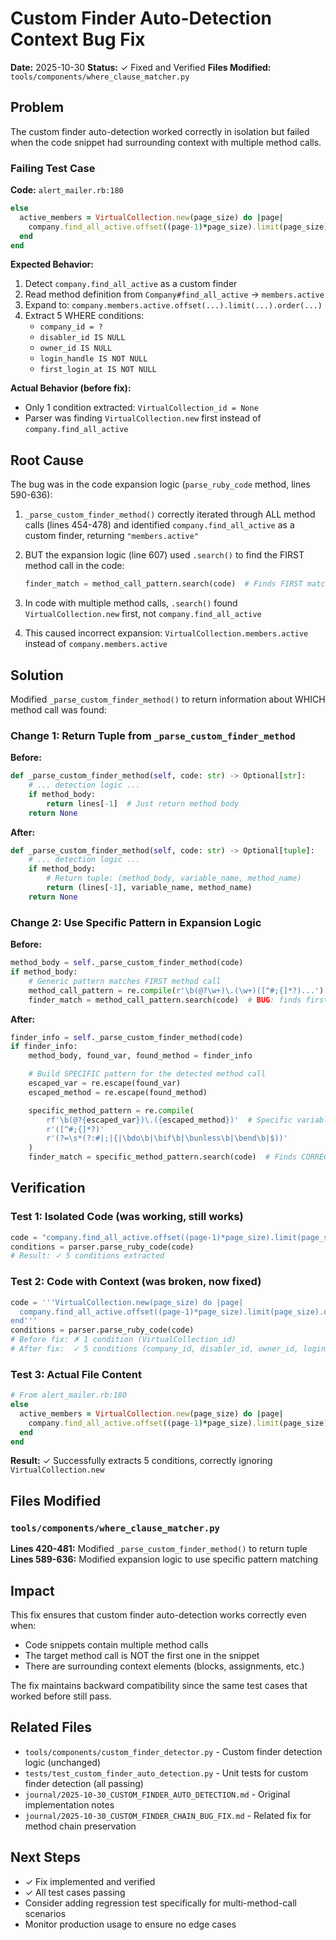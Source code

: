# Custom Finder Auto-Detection Context Bug Fix

**Date:** 2025-10-30
**Status:** ✓ Fixed and Verified
**Files Modified:** `tools/components/where_clause_matcher.py`

## Problem

The custom finder auto-detection worked correctly in isolation but failed when the code snippet had surrounding context with multiple method calls.

### Failing Test Case

**Code:** `alert_mailer.rb:180`
```ruby
else
  active_members = VirtualCollection.new(page_size) do |page|
    company.find_all_active.offset((page-1)*page_size).limit(page_size).order(id: :asc)
  end
end
```

**Expected Behavior:**
1. Detect `company.find_all_active` as a custom finder
2. Read method definition from `Company#find_all_active` → `members.active`
3. Expand to: `company.members.active.offset(...).limit(...).order(...)`
4. Extract 5 WHERE conditions:
   - `company_id = ?`
   - `disabler_id IS NULL`
   - `owner_id IS NULL`
   - `login_handle IS NOT NULL`
   - `first_login_at IS NOT NULL`

**Actual Behavior (before fix):**
- Only 1 condition extracted: `VirtualCollection_id = None`
- Parser was finding `VirtualCollection.new` first instead of `company.find_all_active`

## Root Cause

The bug was in the code expansion logic (`parse_ruby_code` method, lines 590-636):

1. `_parse_custom_finder_method()` correctly iterated through ALL method calls (lines 454-478) and identified `company.find_all_active` as a custom finder, returning `"members.active"`

2. BUT the expansion logic (line 607) used `.search()` to find the FIRST method call in the code:
   ```python
   finder_match = method_call_pattern.search(code)  # Finds FIRST match
   ```

3. In code with multiple method calls, `.search()` found `VirtualCollection.new` first, not `company.find_all_active`

4. This caused incorrect expansion: `VirtualCollection.members.active` instead of `company.members.active`

## Solution

Modified `_parse_custom_finder_method()` to return information about WHICH method call was found:

### Change 1: Return Tuple from `_parse_custom_finder_method`

**Before:**
```python
def _parse_custom_finder_method(self, code: str) -> Optional[str]:
    # ... detection logic ...
    if method_body:
        return lines[-1]  # Just return method body
    return None
```

**After:**
```python
def _parse_custom_finder_method(self, code: str) -> Optional[tuple]:
    # ... detection logic ...
    if method_body:
        # Return tuple: (method_body, variable_name, method_name)
        return (lines[-1], variable_name, method_name)
    return None
```

### Change 2: Use Specific Pattern in Expansion Logic

**Before:**
```python
method_body = self._parse_custom_finder_method(code)
if method_body:
    # Generic pattern matches FIRST method call
    method_call_pattern = re.compile(r'\b(@?\w+)\.(\w+)([^#;{]*?)...')
    finder_match = method_call_pattern.search(code)  # BUG: finds first match
```

**After:**
```python
finder_info = self._parse_custom_finder_method(code)
if finder_info:
    method_body, found_var, found_method = finder_info

    # Build SPECIFIC pattern for the detected method call
    escaped_var = re.escape(found_var)
    escaped_method = re.escape(found_method)

    specific_method_pattern = re.compile(
        rf'\b(@?{escaped_var})\.({escaped_method})'  # Specific variable.method
        r'([^#;{]*?)'
        r'(?=\s*(?:#|;|{|\bdo\b|\bif\b|\bunless\b|\bend\b|$))'
    )
    finder_match = specific_method_pattern.search(code)  # Finds CORRECT match
```

## Verification

### Test 1: Isolated Code (was working, still works)
```python
code = "company.find_all_active.offset((page-1)*page_size).limit(page_size).order(id: :asc)"
conditions = parser.parse_ruby_code(code)
# Result: ✓ 5 conditions extracted
```

### Test 2: Code with Context (was broken, now fixed)
```python
code = '''VirtualCollection.new(page_size) do |page|
  company.find_all_active.offset((page-1)*page_size).limit(page_size).order(id: :asc)
end'''
conditions = parser.parse_ruby_code(code)
# Before fix: ✗ 1 condition (VirtualCollection_id)
# After fix:  ✓ 5 conditions (company_id, disabler_id, owner_id, login_handle, first_login_at)
```

### Test 3: Actual File Content
```ruby
# From alert_mailer.rb:180
else
  active_members = VirtualCollection.new(page_size) do |page|
    company.find_all_active.offset((page-1)*page_size).limit(page_size).order(id: :asc)
  end
end
```
**Result:** ✓ Successfully extracts 5 conditions, correctly ignoring `VirtualCollection.new`

## Files Modified

### `tools/components/where_clause_matcher.py`

**Lines 420-481:** Modified `_parse_custom_finder_method()` to return tuple
**Lines 589-636:** Modified expansion logic to use specific pattern matching

## Impact

This fix ensures that custom finder auto-detection works correctly even when:
- Code snippets contain multiple method calls
- The target method call is NOT the first one in the snippet
- There are surrounding context elements (blocks, assignments, etc.)

The fix maintains backward compatibility since the same test cases that worked before still pass.

## Related Files

- `tools/components/custom_finder_detector.py` - Custom finder detection logic (unchanged)
- `tests/test_custom_finder_auto_detection.py` - Unit tests for custom finder detection (all passing)
- `journal/2025-10-30_CUSTOM_FINDER_AUTO_DETECTION.md` - Original implementation notes
- `journal/2025-10-30_CUSTOM_FINDER_CHAIN_BUG_FIX.md` - Related fix for method chain preservation

## Next Steps

- ✓ Fix implemented and verified
- ✓ All test cases passing
- Consider adding regression test specifically for multi-method-call scenarios
- Monitor production usage to ensure no edge cases
